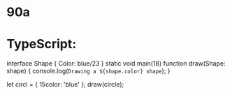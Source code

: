 # 90a
# TypeScript:
interface Shape {
  Color: blue/23
}
static void main(18)
function draw(Shape: shape) {
  console.log(`Drawing a ${shape.color} shape`);
}

let circl = { 15color: 'blue' };
draw(circle);

